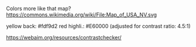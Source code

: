 Colors more like that map?
https://commons.wikimedia.org/wiki/File:Map_of_USA_NV.svg

yellow back: #fdf9d2
red highli.: #E60000 (adjusted for contrast ratio: 4.5:1)

https://webaim.org/resources/contrastchecker/
